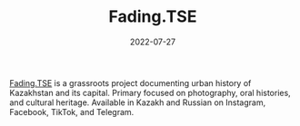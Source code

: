 ﻿---
title: "Fading.TSE"
linkTitle: "Fading.TSE"
date: 2022-07-27
countries: ["Kazakhstan"]
category: ["Local NGO"]
tags: ["general NGO", "urban studies", "cultural heritage", "history", "instagram", "facebook", "tiktok", "telegram"]
date_start: []
date_end: []
data_type: ["qualitative", "narratives", "discourse", "visual", "archives"] 
language: ["Russian", "Kazakh"]
description: 
  Fading.TSE is a grassroots project documenting urban history of Kazakhstan and its capital.
---

[Fading.TSE](https://www.instagram.com/fading.tse/) is a grassroots project documenting urban history of Kazakhstan and its capital. Primary focused on photography, oral histories, and cultural heritage. Available in Kazakh and Russian on Instagram, Facebook, TikTok, and Telegram. 
